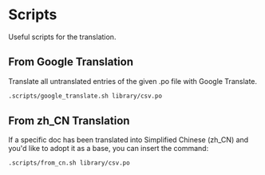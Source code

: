 # Scripts

Useful scripts for the translation.

## From Google Translation

Translate all untranslated entries of the given .po file with Google Translate.


```sh
.scripts/google_translate.sh library/csv.po
```

## From zh_CN Translation

If a specific doc has been translated into Simplified Chinese (zh_CN) and you'd like to adopt it as a base, you can insert the command:

```sh
.scripts/from_cn.sh library/csv.po
```
